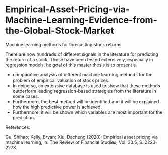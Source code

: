 # Empirical-Asset-Pricing-via-Machine-Learning-Evidence-from-the-Global-Stock-Market
Machine learning methods for forecasting stock returns

There are now hundreds of different signals in the literature for predicting the return of a stock. These have been tested extensively, especially in regression models. he goal of this master thesis is to present a
- comparative analysis of different machine learning methods for the problem of empirical valuation of stock prices. 
- In doing so, an extensive database is used to show that these methods outperform leading regression-based strategies from the literature in some cases. 
- Furthermore, the best method will be identified and it will be explained how the high predictive power is achieved. 
- Furthermore, it will be shown which variables are most important for the prediction.



References:

Gu, Shihao; Kelly, Bryan; Xiu, Dacheng (2020): Empirical asset pricing via machine learning, in: The Review of Financial Studies, Vol. 33.5, S. 2223-2273.
